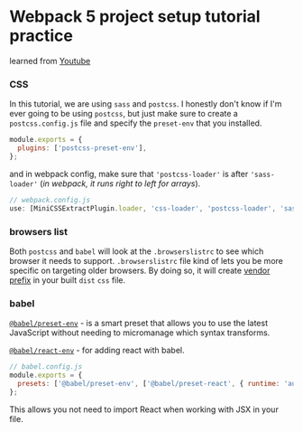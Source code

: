# Webpack 5 project setup tutorial practice

learned from [Youtube](https://www.youtube.com/watch?v=TOb1c39m64A&t=180s)

### CSS
In this tutorial, we are using `sass` and `postcss`.
I honestly don't know if I'm ever going to be using `postcss`, but just make sure to create a `postcss.config.js` file and specify the `preset-env` that you installed.

```javascript
module.exports = {
  plugins: ['postcss-preset-env'],
};

```

and in webpack config, make sure that `'postcss-loader'` is after `'sass-loader'` (*in webpack, it runs right to left for arrays*).

```javascript
// webpack.config.js
use: [MiniCSSExtractPlugin.loader, 'css-loader', 'postcss-loader', 'sass-loader']
```

### browsers list
Both `postcss` and `babel` will look at the `.browserslistrc` to see which browser it needs to support.
`.browserslistrc` file kind of lets you be more specific on targeting older browsers. By doing so, it will create [vendor prefix](https://developer.mozilla.org/en-US/docs/Glossary/Vendor_Prefix) in your built `dist` `css` file.

### babel

[`@babel/preset-env`](https://babeljs.io/docs/en/babel-preset-env) - is a smart preset that allows you to use the latest JavaScript without needing to micromanage which syntax transforms.

[`@babel/react-env`](https://babeljs.io/docs/en/babel-preset-react) - for adding react with babel.
```javascript
// babel.config.js
module.exports = {
  presets: ['@babel/preset-env', ['@babel/preset-react', { runtime: 'automatic' }]],
};
```
This allows you not need to import React when working with JSX in your file.

